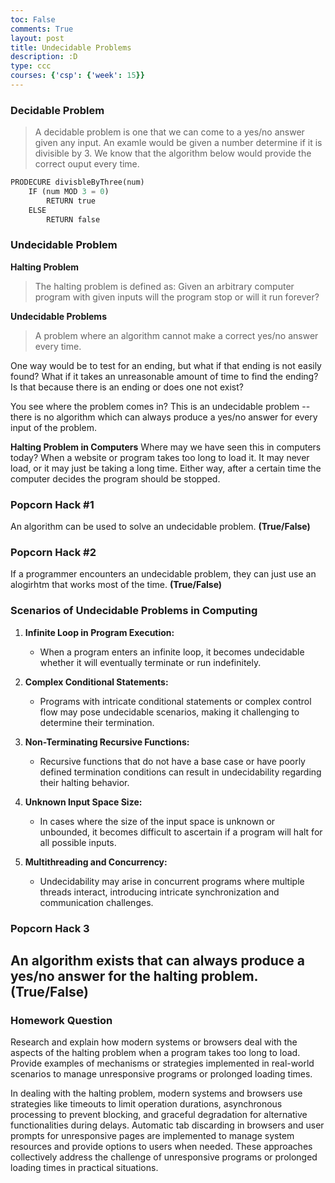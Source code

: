 ```yaml
---
toc: False
comments: True
layout: post
title: Undecidable Problems
description: :D
type: ccc
courses: {'csp': {'week': 15}}
---
```


### Decidable Problem

> A decidable problem is one that we can come to a yes/no answer given any input. An examle would be given a number determine if it is divisible by 3. We know that the algorithm below would provide the correct ouput every time.


```python
PRODECURE divisbleByThree(num)
    IF (num MOD 3 = 0) 
        RETURN true
    ELSE
        RETURN false
```

### Undecidable Problem

**Halting Problem**
> The halting problem is defined as: Given an arbitrary computer program with given inputs will the program stop or will it run forever? 


**Undecidable Problems**
> A problem where an algorithm cannot make a correct yes/no answer every time.

One way would be to test for an ending, but what if that ending is not easily found? What if it takes an unreasonable amount of time to find the ending? Is that because there is an ending or does one not exist?

You see where the problem comes in? This is an undecidable problem -- there is no algorithm which can always produce a yes/no answer for every input of the problem.

**Halting Problem in Computers**
Where may we have seen this in computers today? When a website or program takes too long to load it. It may never load, or it may just be taking a long time. Either way, after a certain time the computer decides the program should be stopped.

### Popcorn Hack #1
An algorithm can be used to solve an undecidable problem. **(True/False)**

### Popcorn Hack #2 
If a programmer encounters an undecidable problem, they can just use an alogirhtm that works most of the time. **(True/False)**

### Scenarios of Undecidable Problems in Computing
1. **Infinite Loop in Program Execution:**
   - When a program enters an infinite loop, it becomes undecidable whether it will eventually terminate or run indefinitely.

2. **Complex Conditional Statements:**
   - Programs with intricate conditional statements or complex control flow may pose undecidable scenarios, making it challenging to determine their termination.

3. **Non-Terminating Recursive Functions:**
   - Recursive functions that do not have a base case or have poorly defined termination conditions can result in undecidability regarding their halting behavior.

4. **Unknown Input Space Size:**
   - In cases where the size of the input space is unknown or unbounded, it becomes difficult to ascertain if a program will halt for all possible inputs.

5. **Multithreading and Concurrency:**
   - Undecidability may arise in concurrent programs where multiple threads interact, introducing intricate synchronization and communication challenges.



### Popcorn Hack 3
An algorithm exists that can always produce a yes/no answer for the halting problem. (True/False)
-

### Homework Question

Research and explain how modern  systems or  browsers deal with the aspects of the halting problem when a program takes too long to load. Provide examples of mechanisms or strategies implemented in real-world scenarios to manage unresponsive programs or prolonged loading times.



In dealing with the halting problem, modern systems and browsers use strategies like timeouts to limit operation durations, asynchronous processing to prevent blocking, and graceful degradation for alternative functionalities during delays. Automatic tab discarding in browsers and user prompts for unresponsive pages are implemented to manage system resources and provide options to users when needed. These approaches collectively address the challenge of unresponsive programs or prolonged loading times in practical situations.

